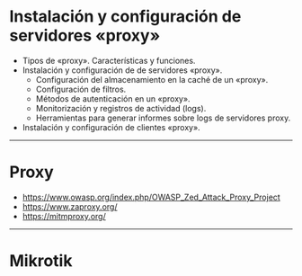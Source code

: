 # Instalación y configuración de servidores «proxy»
- Tipos de «proxy». Características y funciones.
- Instalación y configuración de de servidores «proxy».
  - Configuración del almacenamiento en la caché de un «proxy».
  - Configuración de filtros.
  - Métodos de autenticación en un «proxy».
  - Monitorización y registros de actividad (logs).
  - Herramientas para generar informes sobre logs de servidores proxy.
- Instalación y configuración de clientes «proxy». 

--------------

# Proxy
* https://www.owasp.org/index.php/OWASP_Zed_Attack_Proxy_Project
* https://www.zaproxy.org/
* https://mitmproxy.org/

--------------

# Mikrotik
